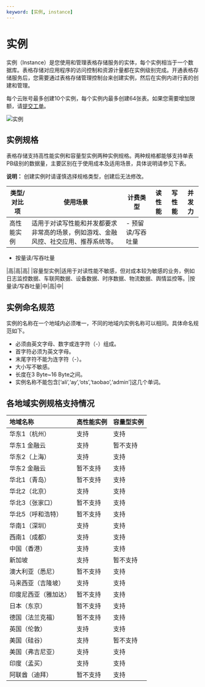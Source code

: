 ```yaml
---
keyword: [实例, instance]
---
```


# 实例

实例（Instance）是您使用和管理表格存储服务的实体，每个实例相当于一个数据库。表格存储对应用程序的访问控制和资源计量都在实例级别完成。开通表格存储服务后，您需要通过表格存储管理控制台来创建实例，然后在实例内进行表的创建和管理。

每个云账号最多创建10个实例，每个实例内最多创建64张表。如果您需要增加限额，请[提交工单](https://workorder-intl.console.aliyun.com/#/ticket/createInd)。

![实例](https://static-aliyun-doc.oss-accelerate.aliyuncs.com/assets/img/zh-CN/0102219951/p11543.jpg)

## 实例规格

表格存储支持高性能实例和容量型实例两种实例规格。两种规格都能够支持单表PB级别的数据量，主要区别在于使用成本及适用场景，具体说明请参见下表。

**说明：** 创建实例时请谨慎选择规格类型，创建后无法修改。

|类型/对比项|使用场景|计费类型|读性能|写性能|并发力|
|------|----|----|---|---|---|
|高性能实例|适用于对读写性能和并发都要求非常高的场景，例如游戏、金融风控、社交应用、推荐系统等。|-   预留读/写吞吐量
-   按量读/写吞吐量

|高|高|高|
|容量型实例|适用于对读性能不敏感，但对成本较为敏感的业务，例如日志监控数据、车联网数据、设备数据、时序数据、物流数据、舆情监控等。|按量读/写吞吐量|中|高|中|

## 实例命名规范

实例的名称在一个地域内必须唯一，不同的地域内实例名称可以相同。具体命名规范如下。

-   必须由英文字母、数字或连字符（-）组成。
-   首字符必须为英文字母。
-   末尾字符不能为连字符（-）。
-   大小写不敏感。
-   长度在3 Byte~16 Byte之间。
-   实例名称不能包含\[‘ali’,‘ay’,‘ots’,‘taobao’,‘admin’\]这几个单词。

## 各地域实例规格支持情况

|地域名称|高性能实例|容量型实例|
|:---|:----|:----|
|华东1（杭州）|支持|支持|
|华东1 金融云|支持|暂不支持|
|华东2（上海）|支持|支持|
|华东2 金融云|暂不支持|支持|
|华北1（青岛）|暂不支持|支持|
|华北2（北京）|支持|支持|
|华北3（张家口）|暂不支持|支持|
|华北5（呼和浩特）|暂不支持|支持|
|华南1（深圳）|支持|支持|
|西南1（成都）|支持|支持|
|中国（香港）|支持|支持|
|新加坡|支持|暂不支持|
|澳大利亚（悉尼）|暂不支持|支持|
|马来西亚（吉隆坡）|支持|支持|
|印度尼西亚（雅加达）|暂不支持|支持|
|日本（东京）|暂不支持|支持|
|德国（法兰克福）|暂不支持|支持|
|英国（伦敦）|支持|支持|
|美国（硅谷）|支持|暂不支持|
|美国（弗吉尼亚）|支持|支持|
|印度（孟买）|支持|支持|
|阿联酋（迪拜）|暂不支持|支持|


